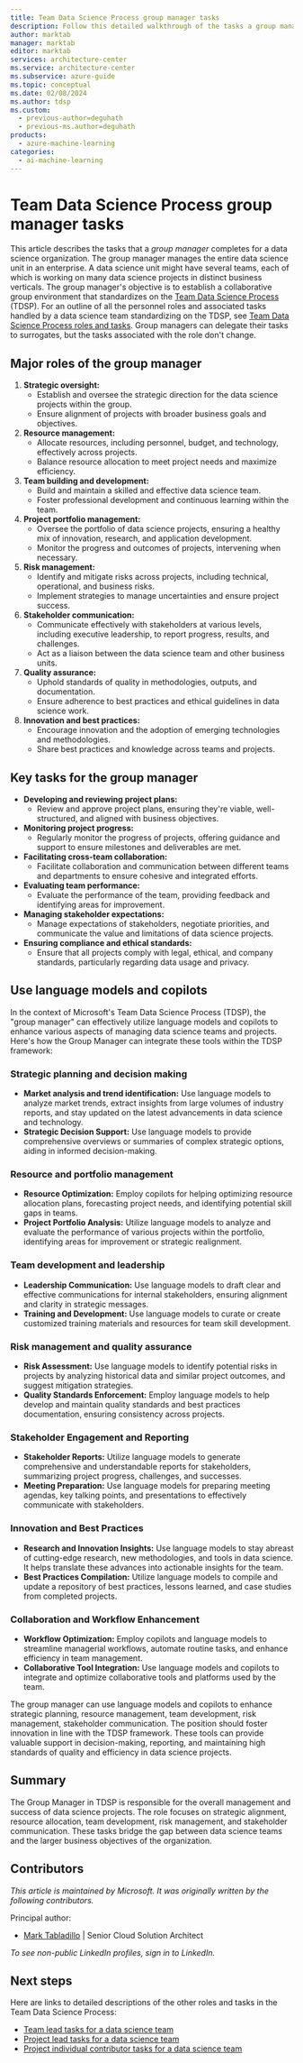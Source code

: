 ```yaml
---
title: Team Data Science Process group manager tasks
description: Follow this detailed walkthrough of the tasks a group manager completes on a data science team project.
author: marktab
manager: marktab
editor: marktab
services: architecture-center
ms.service: architecture-center
ms.subservice: azure-guide
ms.topic: conceptual
ms.date: 02/08/2024
ms.author: tdsp
ms.custom:
  - previous-author=deguhath
  - previous-ms.author=deguhath
products:
  - azure-machine-learning
categories:
  - ai-machine-learning
---
```


# Team Data Science Process group manager tasks

This article describes the tasks that a *group manager* completes for a data science organization. The group manager manages the entire data science unit in an enterprise. A data science unit might have several teams, each of which is working on many data science projects in distinct business verticals. The group manager's objective is to establish a collaborative group environment that standardizes on the [Team Data Science Process](overview.yml) (TDSP). For an outline of all the personnel roles and associated tasks handled by a data science team standardizing on the TDSP, see [Team Data Science Process roles and tasks](roles-tasks.md). Group managers can delegate their tasks to surrogates, but the tasks associated with the role don't change.

## Major roles of the group manager

1. **Strategic oversight:**
    - Establish and oversee the strategic direction for the data science projects within the group.
    - Ensure alignment of projects with broader business goals and objectives.
1. **Resource management:**
    - Allocate resources, including personnel, budget, and technology, effectively across projects.
    - Balance resource allocation to meet project needs and maximize efficiency.
1. **Team building and development:**
    - Build and maintain a skilled and effective data science team.
    - Foster professional development and continuous learning within the team.
1. **Project portfolio management:**
    - Oversee the portfolio of data science projects, ensuring a healthy mix of innovation, research, and application development.
    - Monitor the progress and outcomes of projects, intervening when necessary.
1. **Risk management:**
    - Identify and mitigate risks across projects, including technical, operational, and business risks.
    - Implement strategies to manage uncertainties and ensure project success.
1. **Stakeholder communication:**
    - Communicate effectively with stakeholders at various levels, including executive leadership, to report progress, results, and challenges.
    - Act as a liaison between the data science team and other business units.
1. **Quality assurance:**
    - Uphold standards of quality in methodologies, outputs, and documentation.
    - Ensure adherence to best practices and ethical guidelines in data science work.
1. **Innovation and best practices:**
    - Encourage innovation and the adoption of emerging technologies and methodologies.
    - Share best practices and knowledge across teams and projects.

## Key tasks for the group manager

-   **Developing and reviewing project plans:**
    -   Review and approve project plans, ensuring they're viable, well-structured, and aligned with business objectives.
-   **Monitoring project progress:**
    -   Regularly monitor the progress of projects, offering guidance and support to ensure milestones and deliverables are met.
-   **Facilitating cross-team collaboration:**
    -   Facilitate collaboration and communication between different teams and departments to ensure cohesive and integrated efforts.
-   **Evaluating team performance:**
    -   Evaluate the performance of the team, providing feedback and identifying areas for improvement.
-   **Managing stakeholder expectations:**
    -   Manage expectations of stakeholders, negotiate priorities, and communicate the value and limitations of data science projects.
-   **Ensuring compliance and ethical standards:**
    -   Ensure that all projects comply with legal, ethical, and company standards, particularly regarding data usage and privacy.

## Use language models and copilots

In the context of Microsoft's Team Data Science Process (TDSP), the "group manager" can effectively utilize language models and copilots to enhance various aspects of managing data science teams and projects. Here's how the Group Manager can integrate these tools within the TDSP framework:

### Strategic planning and decision making

- **Market analysis and trend identification:** Use language models to analyze market trends, extract insights from large volumes of industry reports, and stay updated on the latest advancements in data science and technology.
- **Strategic Decision Support:** Use language models to provide comprehensive overviews or summaries of complex strategic options, aiding in informed decision-making.

### Resource and portfolio management

- **Resource Optimization:** Employ copilots for helping optimizing resource allocation plans, forecasting project needs, and identifying potential skill gaps in teams.
- **Project Portfolio Analysis:** Utilize language models to analyze and evaluate the performance of various projects within the portfolio, identifying areas for improvement or strategic realignment.

### Team development and leadership

- **Leadership Communication:** Use language models to draft clear and effective communications for internal stakeholders, ensuring alignment and clarity in strategic messages.
- **Training and Development:** Use language models to curate or create customized training materials and resources for team skill development.

### Risk management and quality assurance

-   **Risk Assessment:** Use language models to identify potential risks in projects by analyzing historical data and similar project outcomes, and suggest mitigation strategies.
-   **Quality Standards Enforcement:** Employ language models to help develop and maintain quality standards and best practices documentation, ensuring consistency across projects.

### Stakeholder Engagement and Reporting

-   **Stakeholder Reports:** Utilize language models to generate comprehensive and understandable reports for stakeholders, summarizing project progress, challenges, and successes.
-   **Meeting Preparation:** Use language models for preparing meeting agendas, key talking points, and presentations to effectively communicate with stakeholders.

### Innovation and Best Practices

-   **Research and Innovation Insights:** Use language models to stay abreast of cutting-edge research, new methodologies, and tools in data science. It helps translate these advances into actionable insights for the team.
-   **Best Practices Compilation:** Utilize language models to compile and update a repository of best practices, lessons learned, and case studies from completed projects.

### Collaboration and Workflow Enhancement

-   **Workflow Optimization:** Employ copilots and language models to streamline managerial workflows, automate routine tasks, and enhance efficiency in team management.
-   **Collaborative Tool Integration:** Use language models and copilots to integrate and optimize collaborative tools and platforms used by the team.

The group manager can use language models and copilots to enhance strategic planning, resource management, team development, risk management, stakeholder communication. The position should foster innovation in line with the TDSP framework. These tools can provide valuable support in decision-making, reporting, and maintaining high standards of quality and efficiency in data science projects.

## Summary

The Group Manager in TDSP is responsible for the overall management and success of data science projects. The role focuses on strategic alignment, resource allocation, team development, risk management, and stakeholder communication. These tasks bridge the gap between data science teams and the larger business objectives of the organization.

## Contributors

*This article is maintained by Microsoft. It was originally written by the following contributors.*

Principal author:

- [Mark Tabladillo](https://www.linkedin.com/in/marktab/) | Senior Cloud Solution Architect

*To see non-public LinkedIn profiles, sign in to LinkedIn.*

## Next steps

Here are links to detailed descriptions of the other roles and tasks in the Team Data Science Process:

- [Team lead tasks for a data science team](team-lead-tasks.md)
- [Project lead tasks for a data science team](project-lead-tasks.md)
- [Project individual contributor tasks for a data science team](project-ic-tasks.md)
